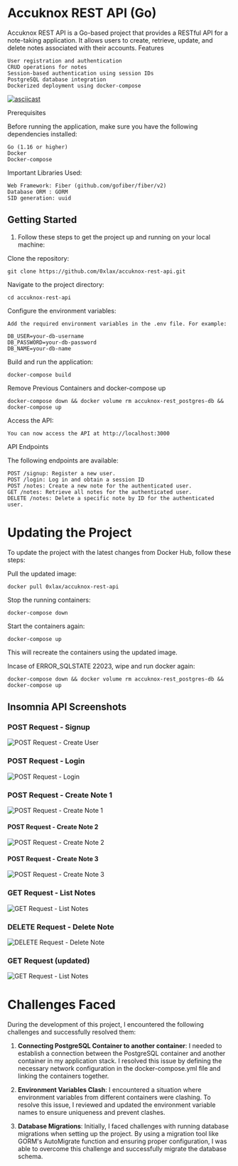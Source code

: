 # Accuknox REST API (Go)

Accuknox REST API is a Go-based project that provides a RESTful API for a note-taking application. It allows users to create, retrieve, update, and delete notes associated with their accounts.
Features

    User registration and authentication
    CRUD operations for notes
    Session-based authentication using session IDs
    PostgreSQL database integration
    Dockerized deployment using docker-compose


[![asciicast](https://asciinema.org/a/586083.svg)](https://asciinema.org/a/586083)

Prerequisites

Before running the application, make sure you have the following dependencies installed:

    Go (1.16 or higher)
    Docker
    Docker-compose


Important Libraries Used:

    Web Framework: Fiber (github.com/gofiber/fiber/v2)
    Database ORM : GORM
    SID generation: uuid

## Getting Started

1) Follow these steps to get the project up and running on your local machine:

Clone the repository:


    git clone https://github.com/0xlax/accuknox-rest-api.git

Navigate to the project directory:

    cd accuknox-rest-api

Configure the environment variables:



    Add the required environment variables in the .env file. For example:

    DB_USER=your-db-username
    DB_PASSWORD=your-db-password
    DB_NAME=your-db-name

Build and run the application:

    docker-compose build

Remove Previous Containers and docker-compose up

    docker-compose down && docker volume rm accuknox-rest_postgres-db && docker-compose up

 Access the API:

    You can now access the API at http://localhost:3000

API Endpoints

The following endpoints are available:

    POST /signup: Register a new user.
    POST /login: Log in and obtain a session ID
    POST /notes: Create a new note for the authenticated user.
    GET /notes: Retrieve all notes for the authenticated user.
    DELETE /notes: Delete a specific note by ID for the authenticated user.

# Updating the Project

To update the project with the latest changes from Docker Hub, follow these steps:

Pull the updated image:


    docker pull 0xlax/accuknox-rest-api

Stop the running containers:

    docker-compose down

Start the containers again:

    docker-compose up 

This will recreate the containers using the updated image.


Incase of ERROR_SQLSTATE 22023, wipe and run docker again: 

    docker-compose down && docker volume rm accuknox-rest_postgres-db && docker-compose up

## Insomnia API Screenshots


### POST Request - Signup

![POST Request - Create User](img/signup.png)

### POST Request - Login

![POST Request - Login](img/login.png)

### POST Request - Create Note 1

![POST Request - Create Note 1](img/note-1.png)

#### POST Request - Create Note 2
![POST Request - Create Note 2](img/note-1.png)

#### POST Request - Create Note 3
![POST Request - Create Note 3](img/note-1.png)

### GET Request - List Notes

![GET Request - List Notes](img/get-notes.png)

### DELETE Request - Delete Note

![DELETE Request - Delete Note](img/delete-note-1.png)

### GET Request (updated) 

![GET Request - List Notes](img/after-delete.png)





# Challenges Faced

During the development of this project, I encountered the following challenges and successfully resolved them:



1) **Connecting PostgreSQL Container to another container**:
I needed to establish a connection between the PostgreSQL container and another container in my application stack.
I resolved this issue by defining the necessary network configuration in the docker-compose.yml file and linking the containers together.

2) **Environment Variables Clash**:
I encountered a situation where environment variables from different containers were clashing.
To resolve this issue, I reviewed and updated the environment variable names to ensure uniqueness and prevent clashes.

3) **Database Migrations**:
    Initially, I faced challenges with running database migrations when setting up the project.
    By using a migration tool like GORM's AutoMigrate function and ensuring proper configuration, I was able to overcome this challenge and successfully migrate the database schema.